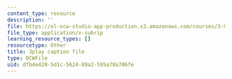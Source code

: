 ```yaml
---
content_type: resource
description: ''
file: https://ol-ocw-studio-app-production.s3.amazonaws.com/courses/3-091sc-introduction-to-solid-state-chemistry-fall-2010/dfb4e4205d1c562489a2595a70a706fe_YwKqzngTcLw.vtt
file_type: application/x-subrip
learning_resource_types: []
resourcetype: Other
title: 3play caption file
type: OCWFile
uid: dfb4e420-5d1c-5624-89a2-595a70a706fe
---
```

